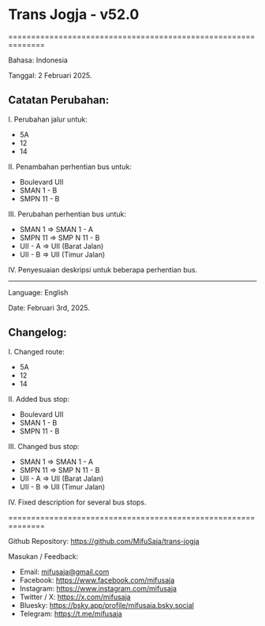 # Trans Jogja - v52.0

==============================================================

Bahasa: Indonesia

Tanggal: 2 Februari 2025.

## Catatan Perubahan:

I. Perubahan jalur untuk:
* 5A
* 12
* 14

II. Penambahan perhentian bus untuk:
* Boulevard UII
* SMAN 1 - B
* SMPN 11 - B

III. Perubahan perhentian bus untuk:
* SMAN 1 => SMAN 1 - A
* SMPN 11 => SMP N 11 - B
* UII - A => UII (Barat Jalan)
* UII - B => UII (Timur Jalan)

IV. Penyesuaian deskripsi untuk beberapa perhentian bus.

--------------------------------------------------------------

Language: English

Date: Februari 3rd, 2025.

## Changelog:

I. Changed route:
* 5A
* 12
* 14

II. Added bus stop:
* Boulevard UII
* SMAN 1 - B
* SMPN 11 - B

III. Changed bus stop:
* SMAN 1 => SMAN 1 - A
* SMPN 11 => SMP N 11 - B
* UII - A => UII (Barat Jalan)
* UII - B => UII (Timur Jalan)

IV. Fixed description for several bus stops.

==============================================================

Github Repository: https://github.com/MifuSaja/trans-jogja

Masukan / Feedback: 
- Email: mifusaja@gmail.com
- Facebook: https://www.facebook.com/mifusaja
- Instagram: https://www.instagram.com/mifusaja
- Twitter / X: https://x.com/mifusaja
- Bluesky: https://bsky.app/profile/mifusaja.bsky.social
- Telegram: https://t.me/mifusaja
